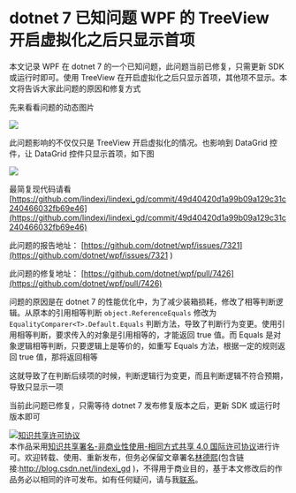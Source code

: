 
# dotnet 7 已知问题 WPF 的 TreeView 开启虚拟化之后只显示首项

本文记录 WPF 在 dotnet 7 的一个已知问题，此问题当前已修复，只需更新 SDK 或运行时即可。使用 TreeView 在开启虚拟化之后只显示首项，其他项不显示。本文将告诉大家此问题的原因和修复方式

<!--more-->


<!-- CreateTime:2023/1/11 8:39:25 -->

<!-- 博客 -->
<!-- 发布 -->

先来看看问题的动态图片

<!-- ![](image/dotnet 7 已知问题 WPF 的 TreeView 开启虚拟化之后只显示首项/dotnet 7 已知问题 WPF 的 TreeView 开启虚拟化之后只显示首项0.gif) -->
![](http://cdn.lindexi.site/lindexi%2F204414287-98131db3-fbe3-45bf-87ad-f05789be25ad.gif)

此问题影响的不仅仅只是 TreeView 开启虚拟化的情况。也影响到 DataGrid 控件，让 DataGrid 控件只显示首项，如下图

<!-- ![](image/dotnet 7 已知问题 WPF 的 TreeView 开启虚拟化之后只显示首项/dotnet 7 已知问题 WPF 的 TreeView 开启虚拟化之后只显示首项0.png) -->

![](http://cdn.lindexi.site/lindexi%2F2023111842552541.jpg)

最简复现代码请看 [https://github.com/lindexi/lindexi_gd/commit/49d40420d1a99b09a129c31c240466032fb69e46](https://github.com/lindexi/lindexi_gd/commit/49d40420d1a99b09a129c31c240466032fb69e46)

此问题的报告地址： [https://github.com/dotnet/wpf/issues/7321](https://github.com/dotnet/wpf/issues/7321 )

此问题的修复地址： [https://github.com/dotnet/wpf/pull/7426](https://github.com/dotnet/wpf/pull/7426)

问题的原因是在 dotnet 7 的性能优化中，为了减少装箱损耗，修改了相等判断逻辑。从原本的引用相等判断 `object.ReferenceEquals` 修改为 `EqualityComparer<T>.Default.Equals` 判断方法，导致了判断行为变更。使用引用相等判断，要求传入的对象是引用相等的，才能返回 true 值。而 Equals 是对象逻辑相等判断，只要逻辑上是等价的，如重写 Equals 方法，根据一定的规则返回 true 值，那将返回相等

这就导致了在判断后续项的时候，判断逻辑行为变更，而且判断逻辑不符合预期，导致只显示一项

当前此问题已修复，只需等待 dotnet 7 发布修复版本之后，更新 SDK 或运行时版本即可




<a rel="license" href="http://creativecommons.org/licenses/by-nc-sa/4.0/"><img alt="知识共享许可协议" style="border-width:0" src="https://licensebuttons.net/l/by-nc-sa/4.0/88x31.png" /></a><br />本作品采用<a rel="license" href="http://creativecommons.org/licenses/by-nc-sa/4.0/">知识共享署名-非商业性使用-相同方式共享 4.0 国际许可协议</a>进行许可。欢迎转载、使用、重新发布，但务必保留文章署名[林德熙](http://blog.csdn.net/lindexi_gd)(包含链接:http://blog.csdn.net/lindexi_gd )，不得用于商业目的，基于本文修改后的作品务必以相同的许可发布。如有任何疑问，请与我[联系](mailto:lindexi_gd@163.com)。
